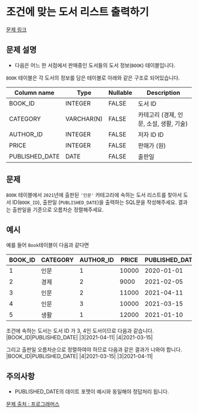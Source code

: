 # 조건에 맞는 도서 리스트 출력하기

[문제 링크](https://school.programmers.co.kr/learn/courses/30/lessons/144853)

## 문제 설명

- 다음은 어느 한 서점에서 판매중인 도서들의 도서 정보(`BOOK`) 테이블입니다.

`BOOK` 테이블은 각 도서의 정보를 담은 테이블로 아래와 같은 구조로 되어있습니다.

| Column name    | Type       | Nullable | Description                             |
| -------------- | ---------- | -------- | --------------------------------------- |
| BOOK_ID        | INTEGER    | FALSE    | 도서 ID                                 |
| CATEGORY       | VARCHAR(N) | FALSE    | 카테고리 (경제, 인문, 소설, 생활, 기술) |
| AUTHOR_ID      | INTEGER    | FALSE    | 저자 ID ID                              |
| PRICE          | INTEGER    | FALSE    | 판매가 (원)                             |
| PUBLISHED_DATE | DATE       | FALSE    | 출판일                                  |

## 문제

`BOOK` 테이블에서 `2021`년에 출판된 `'인문'` 카테고리에 속하는 도서 리스트를 찾아서 도서 ID(`BOOK_ID`), 출판일 (`PUBLISHED_DATE`)을 출력하는 SQL문을 작성해주세요.
결과는 출판일을 기준으로 오름차순 정렬해주세요.

## 예시

예를 들어 `Book`테이블이 다음과 같다면

| BOOK_ID | CATEGORY | AUTHOR_ID | PRICE | PUBLISHED_DATE |
| ------- | -------- | --------- | ----- | -------------- |
| 1       | 인문     | 1         | 10000 | 2020-01-01     |
| 2       | 경제     | 2         | 9000  | 2021-02-05     |
| 3       | 인문     | 2         | 11000 | 2021-04-11     |
| 4       | 인문     | 3         | 10000 | 2021-03-15     |
| 5       | 생활     | 1         | 12000 | 2021-01-10     |

조건에 속하는 도서는 도서 ID 가 3, 4인 도서이므로 다음과 같습니다.
|BOOK_ID|PUBLISHED_DATE|
|3|2021-04-11|
|4|2021-03-15|

그리고 출판일 오름차순으로 정렬하여야 하므로 다음과 같은 결과가 나와야 합니다.
|BOOK_ID|PUBLISHED_DATE|
|4|2021-03-15|
|3|2021-04-11|

## 주의사항

- PUBLISHED_DATE의 데이트 포맷이 예시와 동일해야 정답처리 됩니다.

[문제 출처 : 프로그래머스](https://school.programmers.co.kr/learn/courses/30/lessons/144853)
